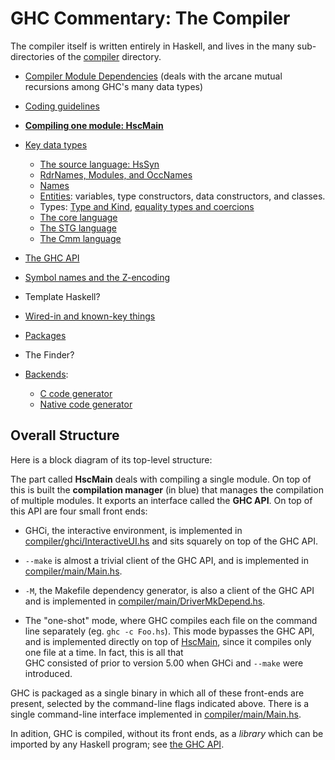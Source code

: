 # GHC Commentary: The Compiler



The compiler itself is written entirely in Haskell, and lives in the many sub-directories of the [compiler](/trac/ghc/browser/ghc/compiler) directory.  


- [Compiler Module Dependencies](module-dependencies) (deals with the arcane mutual recursions among GHC's many data types)
- [Coding guidelines](commentary/coding-style)

- **[Compiling one module: HscMain](commentary/compiler/hsc-main)**

- [Key data types](commentary/compiler/key-data-types)

  - [The source language: HsSyn](commentary/compiler/hs-syn-type) 
  - [RdrNames, Modules, and OccNames](commentary/compiler/rdr-name-type)
  - [Names](commentary/compiler/name-type)
  - [Entities](commentary/compiler/entity-types): variables, type constructors, data constructors, and classes.
  - Types: [Type and Kind](commentary/compiler/type-type), [equality types and coercions](commentary/compiler/fc)
  - [The core language](commentary/compiler/core-syn-type)
  - [The STG language](commentary/compiler/stg-syn-type)
  - [The Cmm language](commentary/compiler/cmm-type)


 


- [The GHC API](commentary/compiler/api)
- [Symbol names and the Z-encoding](commentary/compiler/symbol-names)
- Template Haskell?
- [Wired-in and known-key things](commentary/compiler/wired-in)
- [Packages](commentary/compiler/packages)
- The Finder?
- [Backends](commentary/compiler/backends):

  - [C code generator](commentary/compiler/backends/ppr-c)
  - [Native code generator](commentary/compiler/backends/ncg)

## Overall Structure



Here is a block diagram of its top-level structure:



[](/trac/ghc/attachment/wiki/Commentary/Compiler/ghc-top.png)



The part called **HscMain** deals with compiling a single module.  On top of this is built the **compilation manager** (in blue) that manages the compilation of multiple modules.  It exports an interface called the **GHC API**.  On top of this API are four small front ends:


- GHCi, the interactive environment, is implemented in [compiler/ghci/InteractiveUI.hs](/trac/ghc/browser/ghc/compiler/ghci/InteractiveUI.hs) and sits squarely on top of the GHC
  API.


 


- `--make` is almost a trivial client of the GHC API, and is implemented in [compiler/main/Main.hs](/trac/ghc/browser/ghc/compiler/main/Main.hs). 

- `-M`, the Makefile dependency generator, is also a client of the GHC API and is implemented in
  [compiler/main/DriverMkDepend.hs](/trac/ghc/browser/ghc/compiler/main/DriverMkDepend.hs). 

- The "one-shot" mode, where GHC compiles each file on the command line separately (eg. `ghc -c Foo.hs`). This mode bypasses the GHC API, and is implemented
  directly on top of [HscMain](commentary/compiler/hsc-main), since it compiles only one file at a time. In fact, this is all that   
  GHC consisted of prior to version 5.00 when GHCi and `--make` were introduced.


GHC is packaged as a single binary in which all of these front-ends are present, selected by the command-line flags indicated above.  There is a single command-line interface implemented in [compiler/main/Main.hs](/trac/ghc/browser/ghc/compiler/main/Main.hs).



In adition, GHC is compiled, without its front ends, as a *library* which can be imported by any Haskell program; see [the GHC API](commentary/compiler/api).



 


